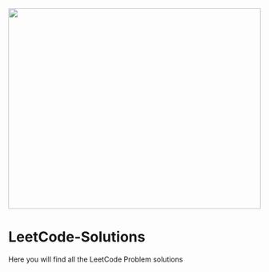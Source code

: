 <img src="https://cdn.cdo.mit.edu/wp-content/uploads/sites/67/2021/01/0_zuhXdNAIUoxEem4-.png" style="height: 400px; width: 100%">

# LeetCode-Solutions

Here you will find all the LeetCode Problem solutions
